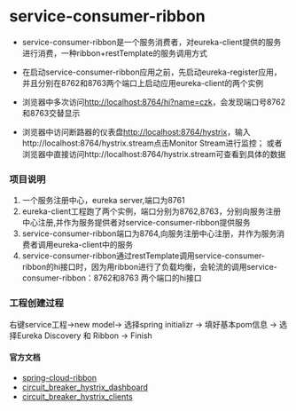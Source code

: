 # service-consumer-ribbon
* service-consumer-ribbon是一个服务消费者，对eureka-client提供的服务进行消费，一种ribbon+restTemplate的服务调用方式

* 在启动service-consumer-ribbon应用之前，先启动eureka-register应用，并且分别在8762和8763两个端口上启动应用eureka-client的两个实例

* 浏览器中多次访问[http://localhost:8764/hi?name=czk](http://localhost:8764/hi?name=czk)，会发现端口号8762和8763交替显示

* 浏览器中访问断路器的仪表盘[http://localhost:8764/hystrix](http://localhost:8764/hystrix)，输入http://localhost:8764/hystrix.stream点击Monitor Stream进行监控；
或者浏览器中直接访问http://localhost:8764/hystrix.stream可查看到具体的数据

### 项目说明
1. 一个服务注册中心，eureka server,端口为8761
2. eureka-client工程跑了两个实例，端口分别为8762,8763，分别向服务注册中心注册,并作为服务提供者对service-consumer-ribbon提供服务
3. service-consumer-ribbon端口为8764,向服务注册中心注册，并作为服务消费者调用eureka-client中的服务
4. service-consumer-ribbon通过restTemplate调用service-consumer-ribbon的hi接口时，因为用ribbon进行了负载均衡，会轮流的调用service-consumer-ribbon：8762和8763 两个端口的hi接口

### 工程创建过程
右键service工程->new model-> 选择spring initializr -> 填好基本pom信息 -> 选择Eureka Discovery 和 Ribbon -> Finish

#### 官方文档
* [spring-cloud-ribbon](http://projects.spring.io/spring-cloud/spring-cloud.html#spring-cloud-ribbon)
* [circuit_breaker_hystrix_dashboard](http://projects.spring.io/spring-cloud/spring-cloud.html#_circuit_breaker_hystrix_dashboard)
* [circuit_breaker_hystrix_clients](http://projects.spring.io/spring-cloud/spring-cloud.html#_circuit_breaker_hystrix_clients)



